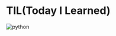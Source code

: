 # TIL(Today I Learned)
![python](https://www.python.org/static/community_logos/python-logo-master-v3-TM.png)
